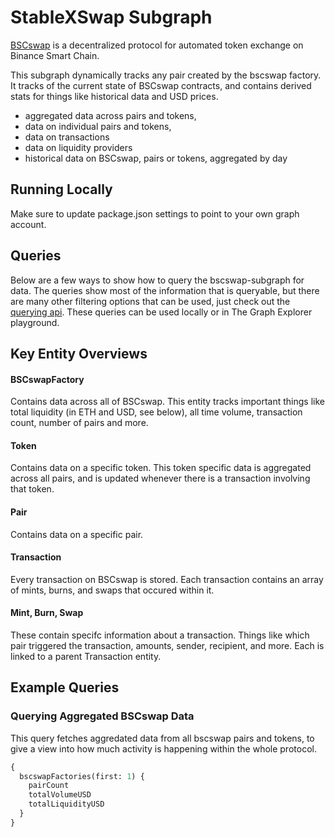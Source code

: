 # StableXSwap Subgraph

[BSCswap](https://bscswap.com/) is a decentralized protocol for automated token exchange on Binance Smart Chain.

This subgraph dynamically tracks any pair created by the bscswap factory. It tracks of the current state of BSCswap contracts, and contains derived stats for things like historical data and USD prices.

- aggregated data across pairs and tokens,
- data on individual pairs and tokens,
- data on transactions
- data on liquidity providers
- historical data on BSCswap, pairs or tokens, aggregated by day

## Running Locally

Make sure to update package.json settings to point to your own graph account.

## Queries

Below are a few ways to show how to query the bscswap-subgraph for data. The queries show most of the information that is queryable, but there are many other filtering options that can be used, just check out the [querying api](https://thegraph.com/docs/graphql-api). These queries can be used locally or in The Graph Explorer playground.

## Key Entity Overviews

#### BSCswapFactory

Contains data across all of BSCswap. This entity tracks important things like total liquidity (in ETH and USD, see below), all time volume, transaction count, number of pairs and more.

#### Token

Contains data on a specific token. This token specific data is aggregated across all pairs, and is updated whenever there is a transaction involving that token.

#### Pair

Contains data on a specific pair.

#### Transaction

Every transaction on BSCswap is stored. Each transaction contains an array of mints, burns, and swaps that occured within it.

#### Mint, Burn, Swap

These contain specifc information about a transaction. Things like which pair triggered the transaction, amounts, sender, recipient, and more. Each is linked to a parent Transaction entity.

## Example Queries

### Querying Aggregated BSCswap Data

This query fetches aggredated data from all bscswap pairs and tokens, to give a view into how much activity is happening within the whole protocol.

```graphql
{
  bscswapFactories(first: 1) {
    pairCount
    totalVolumeUSD
    totalLiquidityUSD
  }
}
```
